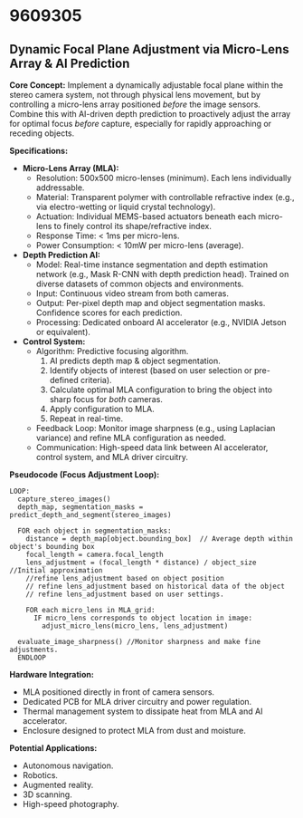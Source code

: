 # 9609305

## Dynamic Focal Plane Adjustment via Micro-Lens Array & AI Prediction

**Core Concept:** Implement a dynamically adjustable focal plane within the stereo camera system, not through physical lens movement, but by controlling a micro-lens array positioned *before* the image sensors.  Combine this with AI-driven depth prediction to proactively adjust the array for optimal focus *before* capture, especially for rapidly approaching or receding objects.

**Specifications:**

*   **Micro-Lens Array (MLA):**
    *   Resolution: 500x500 micro-lenses (minimum).  Each lens individually addressable.
    *   Material: Transparent polymer with controllable refractive index (e.g., via electro-wetting or liquid crystal technology).
    *   Actuation:  Individual MEMS-based actuators beneath each micro-lens to finely control its shape/refractive index.
    *   Response Time: < 1ms per micro-lens.
    *   Power Consumption:  < 10mW per micro-lens (average).
*   **Depth Prediction AI:**
    *   Model: Real-time instance segmentation and depth estimation network (e.g., Mask R-CNN with depth prediction head). Trained on diverse datasets of common objects and environments.
    *   Input: Continuous video stream from both cameras.
    *   Output: Per-pixel depth map and object segmentation masks. Confidence scores for each prediction.
    *   Processing: Dedicated onboard AI accelerator (e.g., NVIDIA Jetson or equivalent).
*   **Control System:**
    *   Algorithm: Predictive focusing algorithm.
        1.  AI predicts depth map & object segmentation.
        2.  Identify objects of interest (based on user selection or pre-defined criteria).
        3.  Calculate optimal MLA configuration to bring the object into sharp focus for *both* cameras.
        4.  Apply configuration to MLA.
        5.  Repeat in real-time.
    *   Feedback Loop: Monitor image sharpness (e.g., using Laplacian variance) and refine MLA configuration as needed.
    *   Communication: High-speed data link between AI accelerator, control system, and MLA driver circuitry.

**Pseudocode (Focus Adjustment Loop):**

```
LOOP:
  capture_stereo_images()
  depth_map, segmentation_masks = predict_depth_and_segment(stereo_images)

  FOR each object in segmentation_masks:
    distance = depth_map[object.bounding_box]  // Average depth within object's bounding box
    focal_length = camera.focal_length
    lens_adjustment = (focal_length * distance) / object_size //Initial approximation
    //refine lens_adjustment based on object position
    // refine lens_adjustment based on historical data of the object
    // refine lens_adjustment based on user settings.

    FOR each micro_lens in MLA_grid:
      IF micro_lens corresponds to object location in image:
        adjust_micro_lens(micro_lens, lens_adjustment)

  evaluate_image_sharpness() //Monitor sharpness and make fine adjustments.
  ENDLOOP
```

**Hardware Integration:**

*   MLA positioned directly in front of camera sensors.
*   Dedicated PCB for MLA driver circuitry and power regulation.
*   Thermal management system to dissipate heat from MLA and AI accelerator.
*   Enclosure designed to protect MLA from dust and moisture.

**Potential Applications:**

*   Autonomous navigation.
*   Robotics.
*   Augmented reality.
*   3D scanning.
*   High-speed photography.
